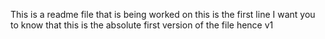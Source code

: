 This is a readme file that is being worked on
this is the first line
I want you to know that this is the absolute first version of the file
hence v1

